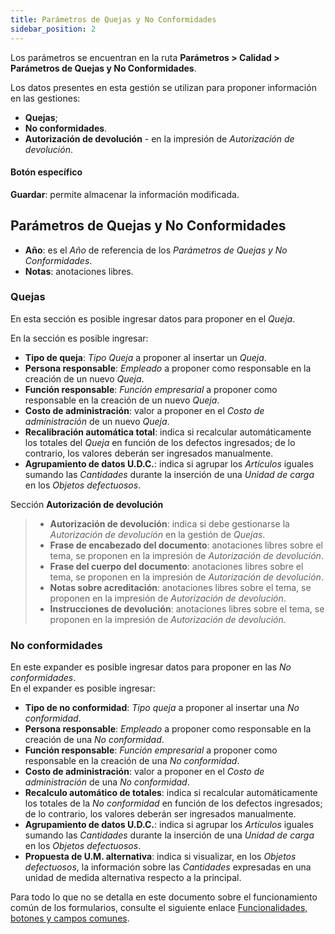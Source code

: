 ```yaml
---
title: Parámetros de Quejas y No Conformidades
sidebar_position: 2
---
```


Los parámetros se encuentran en la ruta **Parámetros > Calidad > Parámetros de Quejas y No Conformidades**.

Los datos presentes en esta gestión se utilizan para proponer información en las gestiones:  
- **Quejas**;  
- **No conformidades**.  
- **Autorización de devolución** - en la impresión de *Autorización de devolución*.

#### Botón específico

**Guardar**: permite almacenar la información modificada.

## Parámetros de Quejas y No Conformidades  

- **Año**: es el *Año* de referencia de los *Parámetros de Quejas y No Conformidades*.  
- **Notas**: anotaciones libres.

### Quejas   

En esta sección es posible ingresar datos para proponer en el *Queja*.  

En la sección es posible ingresar:  
- **Tipo de queja**: *Tipo Queja* a proponer al insertar un *Queja*.  
- **Persona responsable**: *Empleado* a proponer como responsable en la creación de un nuevo *Queja*.  
- **Función responsable**: *Función empresarial* a proponer como responsable en la creación de un nuevo *Queja*.  
- **Costo de administración**: valor a proponer en el *Costo de administración* de un nuevo *Queja*.  
- **Recalibración automática total**: indica si recalcular automáticamente los totales del *Queja* en función de los defectos ingresados; de lo contrario, los valores deberán ser ingresados manualmente.  
- **Agrupamiento de datos U.D.C.**: indica si agrupar los *Artículos* iguales sumando las *Cantidades* durante la inserción de una *Unidad de carga* en los *Objetos defectuosos*.  

Sección **Autorización de devolución**  
>- **Autorización de devolución**: indica si debe gestionarse la *Autorización de devolución* en la gestión de *Quejas*.  
>- **Frase de encabezado del documento**: anotaciones libres sobre el tema, se proponen en la impresión de *Autorización de devolución*.  
>- **Frase del cuerpo del documento**: anotaciones libres sobre el tema, se proponen en la impresión de *Autorización de devolución*.  
>- **Notas sobre acreditación**: anotaciones libres sobre el tema, se proponen en la impresión de *Autorización de devolución*.  
>- **Instrucciones de devolución**: anotaciones libres sobre el tema, se proponen en la impresión de *Autorización de devolución*.  

### No conformidades 

En este expander es posible ingresar datos para proponer en las *No conformidades*.  
En el expander es posible ingresar:  
- **Tipo de no conformidad**: *Tipo queja* a proponer al insertar una *No conformidad*.  
- **Persona responsable**: *Empleado* a proponer como responsable en la creación de una *No conformidad*.  
- **Función responsable**: *Función empresarial* a proponer como responsable en la creación de una *No conformidad*.  
- **Costo de administración**: valor a proponer en el *Costo de administración* de una *No conformidad*.  
- **Recalculo automático de totales**: indica si recalcular automáticamente los totales de la *No conformidad* en función de los defectos ingresados; de lo contrario, los valores deberán ser ingresados manualmente.  
- **Agrupamiento de datos U.D.C.**: indica si agrupar los *Artículos* iguales sumando las *Cantidades* durante la inserción de una *Unidad de carga* en los *Objetos defectuosos*.  
- **Propuesta de U.M. alternativa**: indica si visualizar, en los *Objetos defectuosos*, la información sobre las *Cantidades* expresadas en una unidad de medida alternativa respecto a la principal.  

Para todo lo que no se detalla en este documento sobre el funcionamiento común de los formularios, consulte el siguiente enlace [Funcionalidades, botones y campos comunes](/docs/guide/common).